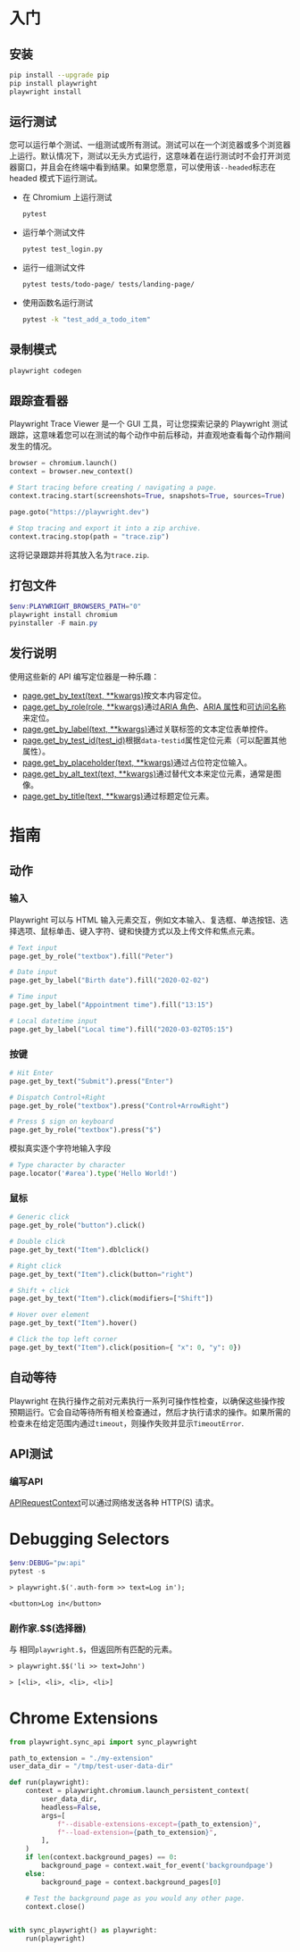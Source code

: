 # 入门

## 安装

```bash
pip install --upgrade pip
pip install playwright
playwright install
```



## 运行测试

您可以运行单个测试、一组测试或所有测试。测试可以在一个浏览器或多个浏览器上运行。默认情况下，测试以无头方式运行，这意味着在运行测试时不会打开浏览器窗口，并且会在终端中看到结果。如果您愿意，可以使用该`--headed`标志在 headed 模式下运行测试。

- 在 Chromium 上运行测试

  ```bash
  pytest
  ```

- 运行单个测试文件

  ```bash
  pytest test_login.py
  ```

- 运行一组测试文件

  ```bash
  pytest tests/todo-page/ tests/landing-page/
  ```

- 使用函数名运行测试

  ```bash
  pytest -k "test_add_a_todo_item"
  ```




## 录制模式

  ```bash
  playwright codegen
  ```

  

## 跟踪查看器

Playwright Trace Viewer 是一个 GUI 工具，可让您探索记录的 Playwright 测试跟踪，这意味着您可以在测试的每个动作中前后移动，并直观地查看每个动作期间发生的情况。

```python
browser = chromium.launch()
context = browser.new_context()

# Start tracing before creating / navigating a page.
context.tracing.start(screenshots=True, snapshots=True, sources=True)

page.goto("https://playwright.dev")

# Stop tracing and export it into a zip archive.
context.tracing.stop(path = "trace.zip")
```

这将记录跟踪并将其放入名为`trace.zip`.

## 打包文件

```powershell
$env:PLAYWRIGHT_BROWSERS_PATH="0"
playwright install chromium
pyinstaller -F main.py
```



## 发行说明

使用这些新的 API 编写定位器是一种乐趣：

- [page.get_by_text(text, **kwargs)](https://playwright.dev/python/docs/api/class-page#page-get-by-text)按文本内容定位。
- [page.get_by_role(role, **kwargs)](https://playwright.dev/python/docs/api/class-page#page-get-by-role)通过[ARIA 角色](https://www.w3.org/TR/wai-aria-1.2/#roles)、[ARIA 属性](https://www.w3.org/TR/wai-aria-1.2/#aria-attributes)和[可访问名称](https://w3c.github.io/accname/#dfn-accessible-name)来定位。
- [page.get_by_label(text, **kwargs)](https://playwright.dev/python/docs/api/class-page#page-get-by-label)通过关联标签的文本定位表单控件。
- [page.get_by_test_id(test_id)](https://playwright.dev/python/docs/api/class-page#page-get-by-test-id)根据`data-testid`属性定位元素（可以配置其他属性）。
- [page.get_by_placeholder(text, **kwargs)](https://playwright.dev/python/docs/api/class-page#page-get-by-placeholder)通过占位符定位输入。
- [page.get_by_alt_text(text, **kwargs)](https://playwright.dev/python/docs/api/class-page#page-get-by-alt-text)通过替代文本来定位元素，通常是图像。
- [page.get_by_title(text, **kwargs)](https://playwright.dev/python/docs/api/class-page#page-get-by-title)通过标题定位元素。

# 指南

## 动作

### 输入

Playwright 可以与 HTML 输入元素交互，例如文本输入、复选框、单选按钮、选择选项、鼠标单击、键入字符、键和快捷方式以及上传文件和焦点元素。

```py
# Text input
page.get_by_role("textbox").fill("Peter")

# Date input
page.get_by_label("Birth date").fill("2020-02-02")

# Time input
page.get_by_label("Appointment time").fill("13:15")

# Local datetime input
page.get_by_label("Local time").fill("2020-03-02T05:15")
```

### 按键

```py
# Hit Enter
page.get_by_text("Submit").press("Enter")

# Dispatch Control+Right
page.get_by_role("textbox").press("Control+ArrowRight")

# Press $ sign on keyboard
page.get_by_role("textbox").press("$")
```

模拟真实逐个字符地输入字段

```py
# Type character by character
page.locator('#area').type('Hello World!')
```

### 鼠标

```py
# Generic click
page.get_by_role("button").click()

# Double click
page.get_by_text("Item").dblclick()

# Right click
page.get_by_text("Item").click(button="right")

# Shift + click
page.get_by_text("Item").click(modifiers=["Shift"])

# Hover over element
page.get_by_text("Item").hover()

# Click the top left corner
page.get_by_text("Item").click(position={ "x": 0, "y": 0})
```



## 自动等待

Playwright 在执行操作之前对元素执行一系列可操作性检查，以确保这些操作按预期运行。它会自动等待所有相关检查通过，然后才执行请求的操作。如果所需的检查未在给定范围内通过`timeout`，则操作失败并显示`TimeoutError`.



## API测试

### 编写API

[APIRequestContext](https://playwright.dev/python/docs/api/class-apirequestcontext)可以通过网络发送各种 HTTP(S) 请求。



# Debugging Selectors

```powershell
$env:DEBUG="pw:api"
pytest -s
```

```txt
> playwright.$('.auth-form >> text=Log in');

<button>Log in</button>
```



### 剧作家.$$(选择器[)](https://playwright.dev/python/docs/debug-selectors#playwrightselector-1)

与 相同`playwright.$`，但返回所有匹配的元素。

```txt
> playwright.$$('li >> text=John')

> [<li>, <li>, <li>, <li>]
```



# Chrome Extensions

```py
from playwright.sync_api import sync_playwright

path_to_extension = "./my-extension"
user_data_dir = "/tmp/test-user-data-dir"

def run(playwright):
    context = playwright.chromium.launch_persistent_context(
        user_data_dir,
        headless=False,
        args=[
            f"--disable-extensions-except={path_to_extension}",
            f"--load-extension={path_to_extension}",
        ],
    )
    if len(context.background_pages) == 0:
        background_page = context.wait_for_event('backgroundpage')
    else:
        background_page = context.background_pages[0]

    # Test the background page as you would any other page.
    context.close()


with sync_playwright() as playwright:
    run(playwright)
```











